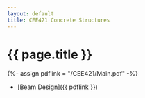 ```yaml
---
layout: default
title: CEE421 Concrete Structures
---
```

<h1>{{ page.title }}</h1>

{%- assign pdflink = "/CEE421/Main.pdf" -%}

<div markdown="1">

* [Beam Design]({{ pdflink }})

</div>

<!--width="660" height="510" -->
<!--Width: 3300
Height: 2550-->